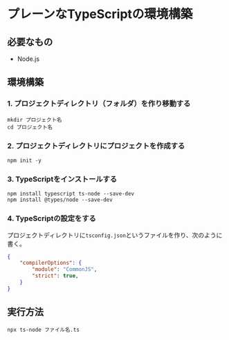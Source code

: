 # プレーンなTypeScriptの環境構築

## 必要なもの

- Node.js

## 環境構築

### 1. プロジェクトディレクトリ（フォルダ）を作り移動する

```
mkdir プロジェクト名
cd プロジェクト名
```

### 2. プロジェクトディレクトリにプロジェクトを作成する

```
npm init -y
```

### 3. TypeScriptをインストールする

```
npm install typescript ts-node --save-dev
npm install @types/node --save-dev
```

### 4. TypeScriptの設定をする

プロジェクトディレクトリに`tsconfig.json`というファイルを作り、次のように書く。

```json
{
    "compilerOptions": {
        "module": "CommonJS",
        "strict": true,
    }
}
```

## 実行方法

```
npx ts-node ファイル名.ts
```
